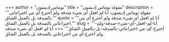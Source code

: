 +++
author = "توماس إديسون"
title = "مقولة توماس إديسون"
description = '''مقولة توماس إديسون: أنا لم افعل أي شيء صدفة ولم أخترع أي من اختراعاتي بالصدفة بل بالعمل الشاق.'''
quote = '''أنا لم افعل أي شيء صدفة ولم أخترع أي من اختراعاتي بالصدفة بل بالعمل الشاق.'''
slug = '''أنا-لم-افعل-أي-شيء-صدفة-ولم-أخترع-أي-من-اختراعاتي-بالصدفة-بل-بالعمل-الشاق'''
+++
أنا لم افعل أي شيء صدفة ولم أخترع أي من اختراعاتي بالصدفة بل بالعمل الشاق.
